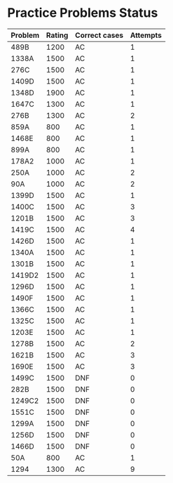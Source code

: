 # Practice Problems Status
Problem|Rating|Correct cases|Attempts
-|-|-|-
489B|1200|AC|1
1338A|1500|AC|1
276C|1500|AC|1
1409D|1500|AC|1
1348D|1900|AC|1
1647C|1300|AC|1
276B|1300|AC|2
859A|800|AC|1
1468E|800|AC|1
899A|800|AC|1
178A2|1000|AC|1
250A|1000|AC|2
90A|1000|AC|2
1399D|1500|AC|1
1400C|1500|AC|3
1201B|1500|AC|3
1419C|1500|AC|4
1426D|1500|AC|1
1340A|1500|AC|1
1301B|1500|AC|1
1419D2|1500|AC|1
1296D|1500|AC|1
1490F|1500|AC|1
1366C|1500|AC|1
1325C|1500|AC|1
1203E|1500|AC|1
1278B|1500|AC|2
1621B|1500|AC|3
1690E|1500|AC|3
1499C|1500|DNF|0
282B|1500|DNF|0
1249C2|1500|DNF|0
1551C|1500|DNF|0
1299A|1500|DNF|0
1256D|1500|DNF|0
1466D|1500|DNF|0
50A|800|AC|1
1294|1300|AC|9
